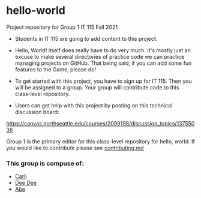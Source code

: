 # hello-world

Project repository for Group 1 IT 115 Fall 2021

- Students in IT 115 are going to add content to this project. 

- Hello, World! itself does really have to do very much. It's mostly just an excuse to make several directories of practice code we can practice managing projects on GitHub.
That being said, if you can add some fun features to the Game, please do!

- To get started with this project, you have to sign up for IT 115. Then you will be assigned to a group. Your group will contribute code to this class-level repository. 

- Users can get help with this project by posting on this technical discussion board:

https://canvas.northseattle.edu/courses/2099198/discussion_topics/13755036

Group 1 is the primary editor for this class-level repository for hello, world. If you would like to contribute please see [contributing.md](https://github.com/carlianderson/hello-world/blob/main/CONTRIBUTING.md
)
### This group is compuse of:
- [Carli](https://github.com/carlianderson
)
- [Dee Dee](https://github.com/ddnsc/ddnsc
)
- [Abe](https://github.com/AbeFernandez)
